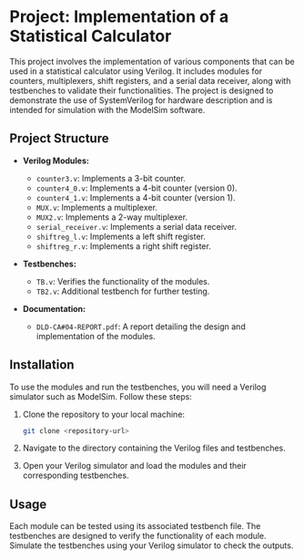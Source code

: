 
# Project:  Implementation of a Statistical Calculator

This project involves the implementation of various components that can be used in a statistical calculator using Verilog. It includes modules for counters, multiplexers, shift registers, and a serial data receiver, along with testbenches to validate their functionalities. The project is designed to demonstrate the use of SystemVerilog for hardware description and is intended for simulation with the ModelSim software.

## Project Structure

- **Verilog Modules:**
  - `counter3.v`: Implements a 3-bit counter.
  - `counter4_0.v`: Implements a 4-bit counter (version 0).
  - `counter4_1.v`: Implements a 4-bit counter (version 1).
  - `MUX.v`: Implements a multiplexer.
  - `MUX2.v`: Implements a 2-way multiplexer.
  - `serial_receiver.v`: Implements a serial data receiver.
  - `shiftreg_l.v`: Implements a left shift register.
  - `shiftreg_r.v`: Implements a right shift register.

- **Testbenches:**
  - `TB.v`: Verifies the functionality of the modules.
  - `TB2.v`: Additional testbench for further testing.

- **Documentation:**
  - `DLD-CA#04-REPORT.pdf`: A report detailing the design and implementation of the modules.

## Installation

To use the modules and run the testbenches, you will need a Verilog simulator such as ModelSim. Follow these steps:

1. Clone the repository to your local machine:
   ```bash
   git clone <repository-url>
   ```

2. Navigate to the directory containing the Verilog files and testbenches.

3. Open your Verilog simulator and load the modules and their corresponding testbenches.

## Usage

Each module can be tested using its associated testbench file. The testbenches are designed to verify the functionality of each module. Simulate the testbenches using your Verilog simulator to check the outputs.

